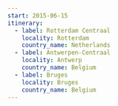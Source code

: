 ```yaml
---
start: 2015-06-15
itinerary:
  - label: Rotterdam Centraal
    locality: Rotterdam
    country_name: Netherlands
  - label: Antwerpen-Centraal
    locality: Antwerp
    country_name: Belgium
  - label: Bruges
    locality: Bruges
    country_name: Belgium
---
```

